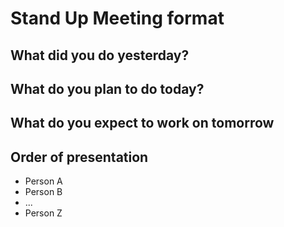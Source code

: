 # Stand Up Meeting format

## What did you do yesterday?

## What do you plan to do today?

## What do you expect to work on tomorrow

## Order of presentation
- Person A
- Person B
- ...
- Person Z